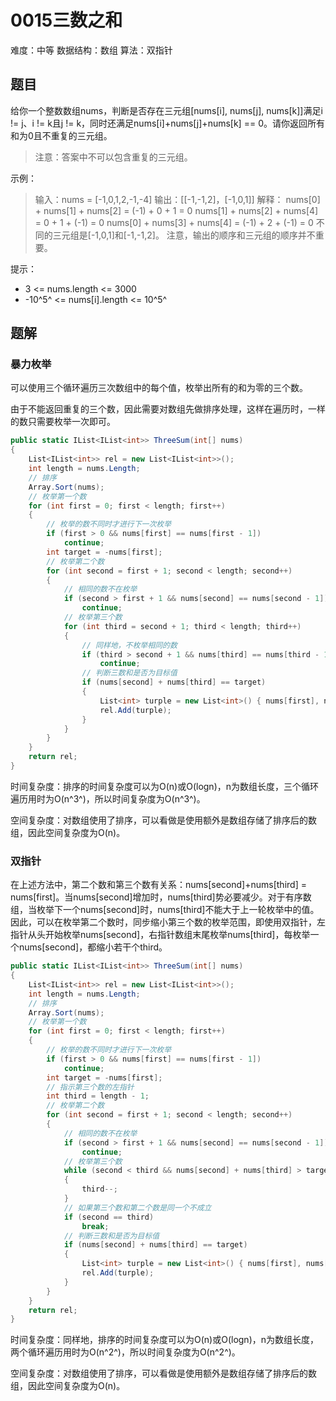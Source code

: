 # 0015三数之和

难度：中等
数据结构：数组
算法：双指针

## 题目

给你一个整数数组nums，判断是否存在三元组[nums[i], nums[j], nums[k]]满足i != j、i != k且j != k，同时还满足nums[i]+nums[j]+nums[k] == 0。请你返回所有和为0且不重复的三元组。

> 注意：答案中不可以包含重复的三元组。

示例：

> 输入：nums = [-1,0,1,2,-1,-4]
> 输出：[[-1,-1,2]，[-1,0,1]]
> 解释：
> nums[0] + nums[1] + nums[2] = (-1) + 0 + 1 = 0
> nums[1] + nums[2] + nums[4] = 0 + 1 + (-1) = 0
> nums[0] + nums[3] + nums[4] = (-1) + 2 + (-1) = 0
> 不同的三元组是[-1,0,1]和[-1,-1,2]。
> 注意，输出的顺序和三元组的顺序并不重要。

提示：

- 3 &lt;= nums.length &lt;= 3000
- -10^5^ &lt;= nums[i].length &lt;= 10^5^

## 题解

### 暴力枚举

可以使用三个循环遍历三次数组中的每个值，枚举出所有的和为零的三个数。

由于不能返回重复的三个数，因此需要对数组先做排序处理，这样在遍历时，一样的数只需要枚举一次即可。

``` csharp
public static IList<IList<int>> ThreeSum(int[] nums)
{
    List<IList<int>> rel = new List<IList<int>>();
    int length = nums.Length;
    // 排序
    Array.Sort(nums);
    // 枚举第一个数
    for (int first = 0; first < length; first++)
    {
        // 枚举的数不同时才进行下一次枚举
        if (first > 0 && nums[first] == nums[first - 1])
            continue;
        int target = -nums[first];
        // 枚举第二个数
        for (int second = first + 1; second < length; second++)
        {
            // 相同的数不在枚举
            if (second > first + 1 && nums[second] == nums[second - 1])
                continue;
            // 枚举第三个数
            for (int third = second + 1; third < length; third++)
            {
                // 同样地，不枚举相同的数
                if (third > second + 1 && nums[third] == nums[third - 1])
                    continue;
                // 判断三数和是否为目标值
                if (nums[second] + nums[third] == target)
                {
                    List<int> turple = new List<int>() { nums[first], nums[second], nums[third] };
                    rel.Add(turple);
                }
            }
        }
    }
    return rel;
}
```

时间复杂度：排序的时间复杂度可以为O(n)或O(logn)，n为数组长度，三个循环遍历用时为O(n^3^)，所以时间复杂度为O(n^3^)。

空间复杂度：对数组使用了排序，可以看做是使用额外是数组存储了排序后的数组，因此空间复杂度为O(n)。

### 双指针

在上述方法中，第二个数和第三个数有关系：nums[second]+nums[third] = nums[first]。当nums[second]增加时，nums[third]势必要减少。对于有序数组，当枚举下一个nums[second]时，nums[third]不能大于上一轮枚举中的值。因此，可以在枚举第二个数时，同步缩小第三个数的枚举范围，即使用双指针，左指针从头开始枚举nums[second]，右指针数组末尾枚举nums[third]，每枚举一个nums[second]，都缩小若干个third。

``` csharp
public static IList<IList<int>> ThreeSum(int[] nums)
{
    List<IList<int>> rel = new List<IList<int>>();
    int length = nums.Length;
    // 排序
    Array.Sort(nums);
    // 枚举第一个数
    for (int first = 0; first < length; first++)
    {
        // 枚举的数不同时才进行下一次枚举
        if (first > 0 && nums[first] == nums[first - 1])
            continue;
        int target = -nums[first];
        // 指示第三个数的左指针
        int third = length - 1;
        // 枚举第二个数
        for (int second = first + 1; second < length; second++)
        {
            // 相同的数不在枚举
            if (second > first + 1 && nums[second] == nums[second - 1])
                continue;
            // 枚举第三个数
            while (second < third && nums[second] + nums[third] > target)
            {
                third--;
            }
            // 如果第三个数和第二个数是同一个不成立
            if (second == third)
                break;
            // 判断三数和是否为目标值
            if (nums[second] + nums[third] == target)
            {
                List<int> turple = new List<int>() { nums[first], nums[second], nums[third] };
                rel.Add(turple);
            }
        }
    }
    return rel;
}
```

时间复杂度：同样地，排序的时间复杂度可以为O(n)或O(logn)，n为数组长度，两个循环遍历用时为O(n^2^)，所以时间复杂度为O(n^2^)。

空间复杂度：对数组使用了排序，可以看做是使用额外是数组存储了排序后的数组，因此空间复杂度为O(n)。